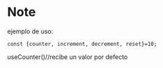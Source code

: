 # Note
ejemplo de uso:
```
const {counter, increment, decrement, reset}=10;
```
useCounter()//recibe un valor por defecto